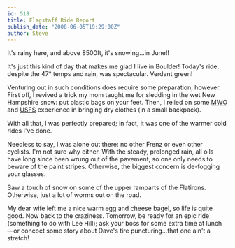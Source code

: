 ```yaml
---
id: 518
title: Flagstaff Ride Report
publish_date: "2008-06-05T19:29:00Z"
author: Steve
---
```

It's rainy here, and above 8500ft, it's snowing...in June!!

It's just this kind of day that makes me glad I live in Boulder! Today's ride, despite the 47° temps and rain, was spectacular. Verdant green!

Venturing out in such conditions does require some preparation, however. First off, I revived a trick my mom taught me for sledding in the wet New Hampshire snow: put plastic bags on your feet. Then, I relied on some [MWO](http://www.mountwashington.org) and [USFS](http://www.fs.fed.us/r9/forests/white_mountain/) experience in bringing dry clothes (in a small backpack).

With all that, I was perfectly prepared; in fact, it was one of the warmer cold rides I've done.

Needless to say, I was alone out there: no other Frenz or even other cyclists. I'm not sure why either. With the steady, prolonged rain, all oils have long since been wrung out of the pavement, so one only needs to beware of the paint stripes. Otherwise, the biggest concern is de-fogging your glasses.

Saw a touch of snow on some of the upper ramparts of the Flatirons. Otherwise, just a lot of worms out on the road.

My dear wife left me a nice warm egg and cheese bagel, so life is quite good. Now back to the craziness. Tomorrow, be ready for an epic ride (something to do with Lee Hill); ask your boss for some extra time at lunch—or concoct some story about Dave's tire puncturing...that one ain't a stretch!
